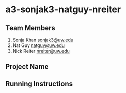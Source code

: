 a3-sonjak3-natguy-nreiter
===============

## Team Members

1. Sonja Khan sonjak3@uw.edu
2. Nat Guy natguy@uw.edu
3. Nick Reiter nreiter@uw.edu

## Project Name


## Running Instructions

